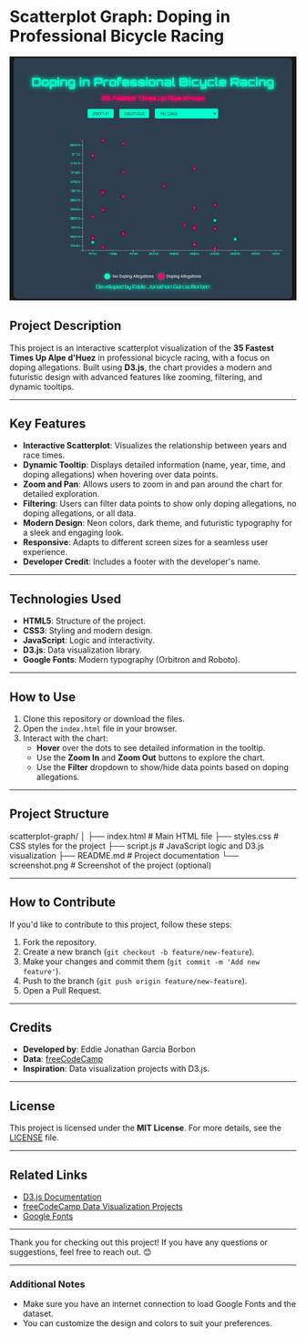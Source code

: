 # **Scatterplot Graph: Doping in Professional Bicycle Racing**

![Project Screenshot](coverScatterplot.png) <!-- Add a screenshot of your project here -->

## **Project Description**
This project is an interactive scatterplot visualization of the **35 Fastest Times Up Alpe d'Huez** in professional bicycle racing, with a focus on doping allegations. Built using **D3.js**, the chart provides a modern and futuristic design with advanced features like zooming, filtering, and dynamic tooltips.

---

## **Key Features**
- **Interactive Scatterplot**: Visualizes the relationship between years and race times.
- **Dynamic Tooltip**: Displays detailed information (name, year, time, and doping allegations) when hovering over data points.
- **Zoom and Pan**: Allows users to zoom in and pan around the chart for detailed exploration.
- **Filtering**: Users can filter data points to show only doping allegations, no doping allegations, or all data.
- **Modern Design**: Neon colors, dark theme, and futuristic typography for a sleek and engaging look.
- **Responsive**: Adapts to different screen sizes for a seamless user experience.
- **Developer Credit**: Includes a footer with the developer's name.

---

## **Technologies Used**
- **HTML5**: Structure of the project.
- **CSS3**: Styling and modern design.
- **JavaScript**: Logic and interactivity.
- **D3.js**: Data visualization library.
- **Google Fonts**: Modern typography (Orbitron and Roboto).

---

## **How to Use**
1. Clone this repository or download the files.
2. Open the `index.html` file in your browser.
3. Interact with the chart:
   - **Hover** over the dots to see detailed information in the tooltip.
   - Use the **Zoom In** and **Zoom Out** buttons to explore the chart.
   - Use the **Filter** dropdown to show/hide data points based on doping allegations.

---

## **Project Structure**
scatterplot-graph/ 
│ 
├── index.html # Main HTML file 
├── styles.css # CSS styles for the project
├── script.js # JavaScript logic and D3.js visualization
├── README.md # Project documentation 
└── screenshot.png # Screenshot of the project (optional)


---

## **How to Contribute**
If you'd like to contribute to this project, follow these steps:
1. Fork the repository.
2. Create a new branch (`git checkout -b feature/new-feature`).
3. Make your changes and commit them (`git commit -m 'Add new feature'`).
4. Push to the branch (`git push origin feature/new-feature`).
5. Open a Pull Request.

---

## **Credits**
- **Developed by**: Eddie Jonathan Garcia Borbon
- **Data**: [freeCodeCamp](https://raw.githubusercontent.com/freeCodeCamp/ProjectReferenceData/master/cyclist-data.json)
- **Inspiration**: Data visualization projects with D3.js.

---

## **License**
This project is licensed under the **MIT License**. For more details, see the [LICENSE](LICENSE) file.


---

## **Related Links**
- [D3.js Documentation](https://d3js.org/)
- [freeCodeCamp Data Visualization Projects](https://www.freecodecamp.org/learn/data-visualization/)
- [Google Fonts](https://fonts.google.com/)

---

Thank you for checking out this project! If you have any questions or suggestions, feel free to reach out. 😊

---

### **Additional Notes**
- Make sure you have an internet connection to load Google Fonts and the dataset.
- You can customize the design and colors to suit your preferences.
